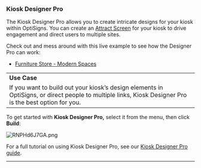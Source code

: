 ### Kiosk Designer Pro

The Kiosk Designer Pro allows you to create intricate designs for your kiosk within OptiSigns. You can create an [Attract Screen](https://support.optisigns.com/hc/en-us/articles/29232460955539) for your kiosk to drive engagement and direct users to multiple sites.

Check out and mess around with this live example to see how the Designer Pro can work:

* [Furniture Store - Modern Spaces](https://virtualscreen.optisigns.com/#VTJGc2RHVmtYMThPUVE0VEZJWTNzbFl2S0k0MExBMS8yVCtzMTJqaWg1ZEUxM2xJYmtMdmVUUVFyVyswdFNHMFJ1Zk5ibVdVaVVBTmJXbllMRWtwc0E9PQ==)

|  |
| --- |
| **Use Case** |
| If you want to build out your kiosk’s design elements in OptiSigns, or direct people to multiple links, Kiosk Designer Pro is the best option for you. |

To get started with **Kiosk Designer Pro,** select it from the menu, then click **Build**:

![RNPHd6J7GA.png](https://support.optisigns.com/hc/article_attachments/31449641334547)

For a full tutorial on using Kiosk Designer Pro, see our [Kiosk Designer Pro guide](https://support.optisigns.com/hc/en-us/articles/15313086319763-How-to-Design-Kiosk-Apps-Using-Kiosk-Designer-Pro).

---